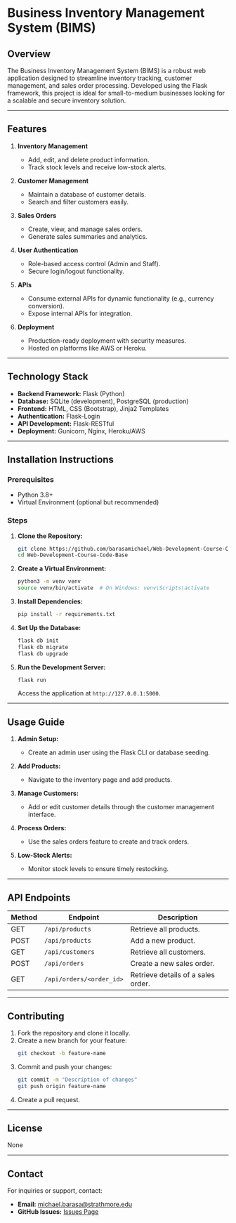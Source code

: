 # Business Inventory Management System (BIMS)

## **Overview**
The Business Inventory Management System (BIMS) is a robust web application designed to streamline inventory tracking, customer management, and sales order processing. Developed using the Flask framework, this project is ideal for small-to-medium businesses looking for a scalable and secure inventory solution.

---

## **Features**

1. **Inventory Management**
   - Add, edit, and delete product information.
   - Track stock levels and receive low-stock alerts.

2. **Customer Management**
   - Maintain a database of customer details.
   - Search and filter customers easily.

3. **Sales Orders**
   - Create, view, and manage sales orders.
   - Generate sales summaries and analytics.

4. **User Authentication**
   - Role-based access control (Admin and Staff).
   - Secure login/logout functionality.

5. **APIs**
   - Consume external APIs for dynamic functionality (e.g., currency conversion).
   - Expose internal APIs for integration.

6. **Deployment**
   - Production-ready deployment with security measures.
   - Hosted on platforms like AWS or Heroku.

---

## **Technology Stack**

- **Backend Framework:** Flask (Python)
- **Database:** SQLite (development), PostgreSQL (production)
- **Frontend:** HTML, CSS (Bootstrap), Jinja2 Templates
- **Authentication:** Flask-Login
- **API Development:** Flask-RESTful
- **Deployment:** Gunicorn, Nginx, Heroku/AWS

---

## **Installation Instructions**

### **Prerequisites**
- Python 3.8+
- Virtual Environment (optional but recommended)

### **Steps**
1. **Clone the Repository:**
   ```bash
   git clone https://github.com/barasamichael/Web-Development-Course-Code-Base.git
   cd Web-Development-Course-Code-Base
   ```

2. **Create a Virtual Environment:**
   ```bash
   python3 -m venv venv
   source venv/bin/activate  # On Windows: venv\Scripts\activate
   ```

3. **Install Dependencies:**
   ```bash
   pip install -r requirements.txt
   ```

4. **Set Up the Database:**
   ```bash
   flask db init
   flask db migrate
   flask db upgrade
   ```

5. **Run the Development Server:**
   ```bash
   flask run
   ```
   Access the application at `http://127.0.0.1:5000`.

---

## **Usage Guide**

1. **Admin Setup:**
   - Create an admin user using the Flask CLI or database seeding.

2. **Add Products:**
   - Navigate to the inventory page and add products.

3. **Manage Customers:**
   - Add or edit customer details through the customer management interface.

4. **Process Orders:**
   - Use the sales orders feature to create and track orders.

5. **Low-Stock Alerts:**
   - Monitor stock levels to ensure timely restocking.

---

## **API Endpoints**

| Method | Endpoint                 | Description                       |
|--------|--------------------------|-----------------------------------|
| GET    | `/api/products`          | Retrieve all products.            |
| POST   | `/api/products`          | Add a new product.                |
| GET    | `/api/customers`         | Retrieve all customers.           |
| POST   | `/api/orders`            | Create a new sales order.         |
| GET    | `/api/orders/<order_id>` | Retrieve details of a sales order.|

---

## **Contributing**

1. Fork the repository and clone it locally.
2. Create a new branch for your feature:
   ```bash
   git checkout -b feature-name
   ```
3. Commit and push your changes:
   ```bash
   git commit -m "Description of changes"
   git push origin feature-name
   ```
4. Create a pull request.

---

## **License**
None

---

## **Contact**
For inquiries or support, contact:
- **Email:** michael.barasa@strathmore.edu
- **GitHub Issues:** [Issues Page](https://github.com/barasamichael/Web-Development-Course-Code-Base/issues)
